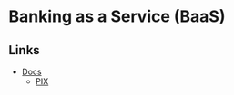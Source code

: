 # Banking as a Service (BaaS)

## Links

- [Docs](https://developers.sicoob.com.br/#!/documentacao)
  - [PIX](https://developers.sicoob.com.br/#!/apis)
